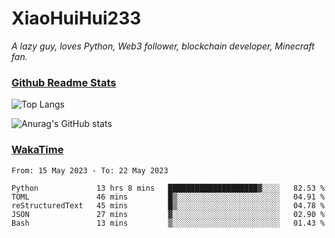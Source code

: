 # XiaoHuiHui233

*A lazy guy, loves Python, Web3 follower, blockchain developer, Minecraft fan.*

### [Github Readme Stats](https://github.com/anuraghazra/github-readme-stats)

![Top Langs](https://github-readme-stats.vercel.app/api/top-langs/?username=XiaoHuiHui233&layout=compact&theme=github_dark)

![Anurag's GitHub stats](https://github-readme-stats.vercel.app/api?username=XiaoHuiHui233&show_icons=true&theme=github_dark)

### [WakaTime](https://wakatime.com)

<!--START_SECTION:waka-->

```text
From: 15 May 2023 - To: 22 May 2023

Python             13 hrs 8 mins   ████████████████████▓░░░░   82.53 %
TOML               46 mins         █▒░░░░░░░░░░░░░░░░░░░░░░░   04.91 %
reStructuredText   45 mins         █▒░░░░░░░░░░░░░░░░░░░░░░░   04.78 %
JSON               27 mins         ▓░░░░░░░░░░░░░░░░░░░░░░░░   02.90 %
Bash               13 mins         ▒░░░░░░░░░░░░░░░░░░░░░░░░   01.43 %
```

<!--END_SECTION:waka-->
